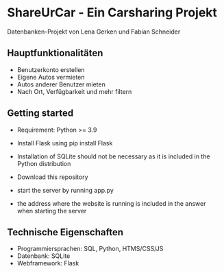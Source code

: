 # ShareUrCar - Ein Carsharing Projekt
Datenbanken-Projekt von Lena Gerken und Fabian Schneider

## Hauptfunktionalitäten
- Benutzerkonto erstellen
- Eigene Autos vermieten
- Autos anderer Benutzer mieten
- Nach Ort, Verfügbarkeit und mehr filtern

## Getting started
- Requirement: Python >= 3.9
- Install Flask using pip install Flask
- Installation of SQLite should not be necessary as it is included in the Python distribution

- Download this repository
- start the server by running app.py
- the address where the website is running is included in the answer when starting the server

## Technische Eigenschaften
- Programmiersprachen: SQL, Python, HTMS/CSS/JS
- Datenbank: SQLite
- Webframework: Flask
